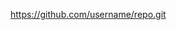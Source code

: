 <a href="#" onclick="copyLink(event)">https://github.com/username/repo.git</a>

<script>
function copyLink(event) {
  event.preventDefault(); // Prevents the link from actually navigating
  
  // Define the text you want to copy
  const linkText = "https://github.com/username/repo";

  // Copy text to clipboard
  navigator.clipboard.writeText(linkText).then(() => {
    alert("Link copied to clipboard!");
  }).catch(err => {
    console.error("Failed to copy: ", err);
  });
}
</script>



